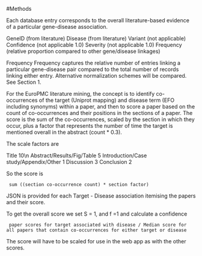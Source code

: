 #Methods

Each database entry corresponds to the overall literature-based evidence of a particular gene-disease association. 

GeneID (from literature)
Disease (from literature)
Variant  (not applicable)
Confidence (not applicable 1.0)
Severity (not applicable 1.0)
Frequency (relative proportion compared to other gene/disease linkages)

Frequency
Frequency captures the relative number of entries linking a particular gene-disease pair compared to the total number of records linking either entry. Alternative normalization schemes will be compared. See Section 1.

For the EuroPMC literature mining, the concept is to identify co-occurrences of the target (Uniprot mapping) and disease term (EFO including synonyms) within a paper, and then to score a paper based on the count of co-occurrences and their positions in the sections of a paper.  The score is the sum of the co-occurrences, scaled by the section in which they occur, plus a factor that represents the number of time the target is mentioned overall in the abstract (count * 0.3).  

The scale factors are

Title 10\n
Abstract/Results/Fig/Table 5
Introduction/Case study/Appendix/Other 1
Discussion 3
Conclusion 2

So the score is
 
	 sum ((section co-occurrence count) * section factor)

JSON is provided for each Target - Disease association itemising the papers and their score.

To get the overall score we set S = 1, and f =1 and calculate a confidence 

	 paper scores for target associated with disease / Median score for all papers that contain co-occurrences for either target or disease

The score will have to be scaled for use in the web app as with the other scores.
